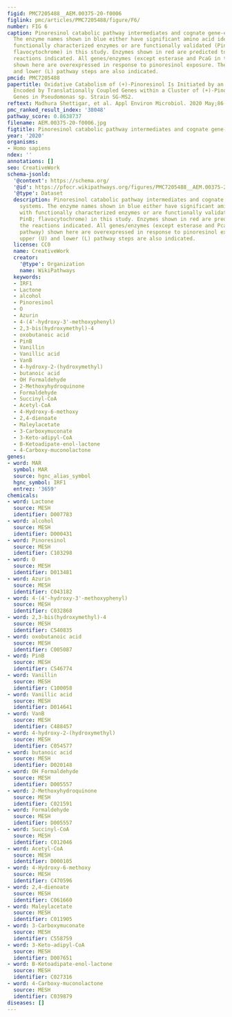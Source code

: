 ```yaml
---
figid: PMC7205488__AEM.00375-20-f0006
figlink: pmc/articles/PMC7205488/figure/F6/
number: FIG 6
caption: Pinoresinol catabolic pathway intermediates and cognate gene-enzyme systems.
  The enzyme names shown in blue either have significant amino acid identities with
  functionally characterized enzymes or are functionally validated (PinA and PinB;
  flavocytochrome) in this study. Enzymes shown in red are predicted to catalyze the
  reactions indicated. All genes/enzymes (except esterase and PcaG in the lower pathway)
  shown here are overexpressed in response to pinoresinol exposure. The upper (U)
  and lower (L) pathway steps are also indicated.
pmcid: PMC7205488
papertitle: Oxidative Catabolism of (+)-Pinoresinol Is Initiated by an Unusual Flavocytochrome
  Encoded by Translationally Coupled Genes within a Cluster of (+)-Pinoresinol-Coinduced
  Genes in Pseudomonas sp. Strain SG-MS2.
reftext: Madhura Shettigar, et al. Appl Environ Microbiol. 2020 May;86(10):e00375-20.
pmc_ranked_result_index: '38048'
pathway_score: 0.8638737
filename: AEM.00375-20-f0006.jpg
figtitle: Pinoresinol catabolic pathway intermediates and cognate gene-enzyme systems
year: '2020'
organisms:
- Homo sapiens
ndex: ''
annotations: []
seo: CreativeWork
schema-jsonld:
  '@context': https://schema.org/
  '@id': https://pfocr.wikipathways.org/figures/PMC7205488__AEM.00375-20-f0006.html
  '@type': Dataset
  description: Pinoresinol catabolic pathway intermediates and cognate gene-enzyme
    systems. The enzyme names shown in blue either have significant amino acid identities
    with functionally characterized enzymes or are functionally validated (PinA and
    PinB; flavocytochrome) in this study. Enzymes shown in red are predicted to catalyze
    the reactions indicated. All genes/enzymes (except esterase and PcaG in the lower
    pathway) shown here are overexpressed in response to pinoresinol exposure. The
    upper (U) and lower (L) pathway steps are also indicated.
  license: CC0
  name: CreativeWork
  creator:
    '@type': Organization
    name: WikiPathways
  keywords:
  - IRF1
  - Lactone
  - alcohol
  - Pinoresinol
  - O
  - Azurin
  - 4-(4'-hydroxy-3'-methoxyphenyl)
  - 2,3-bis(hydroxymethyl)-4
  - oxobutanoic acid
  - PinB
  - Vanillin
  - Vanillic acid
  - VanB
  - 4-hydroxy-2-(hydroxymethyl)
  - butanoic acid
  - OH Formaldehyde
  - 2-Methoxyhydroquinone
  - Formaldehyde
  - Succinyl-CoA
  - Acetyl-CoA
  - 4-Hydroxy-6-methoxy
  - 2,4-dienoate
  - Maleylacetate
  - 3-Carboxymuconate
  - 3-Keto-adipyl-CoA
  - B-Ketoadipate-enol-lactone
  - 4-Carboxy-muconolactone
genes:
- word: MAR
  symbol: MAR
  source: hgnc_alias_symbol
  hgnc_symbol: IRF1
  entrez: '3659'
chemicals:
- word: Lactone
  source: MESH
  identifier: D007783
- word: alcohol
  source: MESH
  identifier: D000431
- word: Pinoresinol
  source: MESH
  identifier: C103298
- word: O
  source: MESH
  identifier: D013481
- word: Azurin
  source: MESH
  identifier: C043182
- word: 4-(4'-hydroxy-3'-methoxyphenyl)
  source: MESH
  identifier: C032868
- word: 2,3-bis(hydroxymethyl)-4
  source: MESH
  identifier: C540835
- word: oxobutanoic acid
  source: MESH
  identifier: C005087
- word: PinB
  source: MESH
  identifier: C546774
- word: Vanillin
  source: MESH
  identifier: C100058
- word: Vanillic acid
  source: MESH
  identifier: D014641
- word: VanB
  source: MESH
  identifier: C488457
- word: 4-hydroxy-2-(hydroxymethyl)
  source: MESH
  identifier: C054577
- word: butanoic acid
  source: MESH
  identifier: D020148
- word: OH Formaldehyde
  source: MESH
  identifier: D005557
- word: 2-Methoxyhydroquinone
  source: MESH
  identifier: C021591
- word: Formaldehyde
  source: MESH
  identifier: D005557
- word: Succinyl-CoA
  source: MESH
  identifier: C012046
- word: Acetyl-CoA
  source: MESH
  identifier: D000105
- word: 4-Hydroxy-6-methoxy
  source: MESH
  identifier: C470596
- word: 2,4-dienoate
  source: MESH
  identifier: C061660
- word: Maleylacetate
  source: MESH
  identifier: C011905
- word: 3-Carboxymuconate
  source: MESH
  identifier: C558759
- word: 3-Keto-adipyl-CoA
  source: MESH
  identifier: D007651
- word: B-Ketoadipate-enol-lactone
  source: MESH
  identifier: C027316
- word: 4-Carboxy-muconolactone
  source: MESH
  identifier: C039879
diseases: []
---
```

